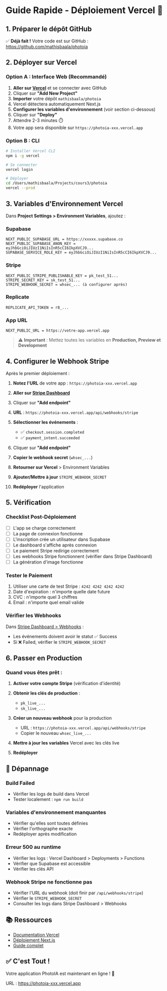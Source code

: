 # Guide Rapide - Déploiement Vercel 🚀

## 1. Préparer le dépôt GitHub

✅ **Déjà fait !** Votre code est sur GitHub : https://github.com/mathisbaala/photoia

## 2. Déployer sur Vercel

### Option A : Interface Web (Recommandé)

1. **Aller sur [Vercel](https://vercel.com)** et se connecter avec GitHub
2. Cliquer sur **"Add New Project"**
3. **Importer** votre dépôt `mathisbaala/photoia`
4. Vercel détectera automatiquement Next.js
5. **Configurer les variables d'environnement** (voir section ci-dessous)
6. Cliquer sur **"Deploy"**
7. Attendre 2-3 minutes ⏱️
8. Votre app sera disponible sur `https://photoia-xxx.vercel.app`

### Option B : CLI

```bash
# Installer Vercel CLI
npm i -g vercel

# Se connecter
vercel login

# Déployer
cd /Users/mathisbaala/Projects/cours3/photoia
vercel --prod
```

## 3. Variables d'Environnement Vercel

Dans **Project Settings > Environment Variables**, ajoutez :

### Supabase
```
NEXT_PUBLIC_SUPABASE_URL = https://xxxxx.supabase.co
NEXT_PUBLIC_SUPABASE_ANON_KEY = eyJhbGciOiJIUzI1NiIsInR5cCI6IkpXVCJ9...
SUPABASE_SERVICE_ROLE_KEY = eyJhbGciOiJIUzI1NiIsInR5cCI6IkpXVCJ9...
```

### Stripe
```
NEXT_PUBLIC_STRIPE_PUBLISHABLE_KEY = pk_test_51...
STRIPE_SECRET_KEY = sk_test_51...
STRIPE_WEBHOOK_SECRET = whsec_... (à configurer après)
```

### Replicate
```
REPLICATE_API_TOKEN = r8_...
```

### App URL
```
NEXT_PUBLIC_URL = https://votre-app.vercel.app
```

> ⚠️ **Important** : Mettez toutes les variables en **Production, Preview et Development**

## 4. Configurer le Webhook Stripe

Après le premier déploiement :

1. **Notez l'URL** de votre app : `https://photoia-xxx.vercel.app`

2. **Aller sur [Stripe Dashboard](https://dashboard.stripe.com/test/webhooks)**

3. Cliquer sur **"Add endpoint"**

4. **URL** : `https://photoia-xxx.vercel.app/api/webhooks/stripe`

5. **Sélectionner les événements** :
   - ✅ `checkout.session.completed`
   - ✅ `payment_intent.succeeded`

6. Cliquer sur **"Add endpoint"**

7. **Copier le webhook secret** (`whsec_...`)

8. **Retourner sur Vercel** > Environment Variables

9. **Ajouter/Mettre à jour** `STRIPE_WEBHOOK_SECRET`

10. **Redéployer** l'application

## 5. Vérification

### Checklist Post-Déploiement

- [ ] L'app se charge correctement
- [ ] La page de connexion fonctionne
- [ ] L'inscription crée un utilisateur dans Supabase
- [ ] Le dashboard s'affiche après connexion
- [ ] Le paiement Stripe redirige correctement
- [ ] Les webhooks Stripe fonctionnent (vérifier dans Stripe Dashboard)
- [ ] La génération d'image fonctionne

### Tester le Paiement

1. Utiliser une carte de test Stripe : `4242 4242 4242 4242`
2. Date d'expiration : n'importe quelle date future
3. CVC : n'importe quel 3 chiffres
4. Email : n'importe quel email valide

### Vérifier les Webhooks

Dans [Stripe Dashboard > Webhooks](https://dashboard.stripe.com/test/webhooks) :
- Les événements doivent avoir le statut ✅ Success
- Si ❌ Failed, vérifier le `STRIPE_WEBHOOK_SECRET`

## 6. Passer en Production

### Quand vous êtes prêt :

1. **Activer votre compte Stripe** (vérification d'identité)

2. **Obtenir les clés de production** :
   - `pk_live_...`
   - `sk_live_...`

3. **Créer un nouveau webhook** pour la production
   - URL : `https://photoia-xxx.vercel.app/api/webhooks/stripe`
   - Copier le nouveau `whsec_live_...`

4. **Mettre à jour les variables** Vercel avec les clés live

5. **Redéployer**

## 🐛 Dépannage

### Build Failed
- Vérifier les logs de build dans Vercel
- Tester localement : `npm run build`

### Variables d'environnement manquantes
- Vérifier qu'elles sont toutes définies
- Vérifier l'orthographe exacte
- Redéployer après modification

### Erreur 500 au runtime
- Vérifier les logs : Vercel Dashboard > Deployments > Functions
- Vérifier que Supabase est accessible
- Vérifier les clés API

### Webhook Stripe ne fonctionne pas
- Vérifier l'URL du webhook (doit finir par `/api/webhooks/stripe`)
- Vérifier le `STRIPE_WEBHOOK_SECRET`
- Consulter les logs dans Stripe Dashboard > Webhooks

## 📚 Ressources

- [Documentation Vercel](https://vercel.com/docs)
- [Déploiement Next.js](https://nextjs.org/docs/deployment)
- [Guide complet](./DEPLOYMENT.md)

## ✅ C'est Tout !

Votre application PhotoIA est maintenant en ligne ! 🎉

URL : https://photoia-xxx.vercel.app
